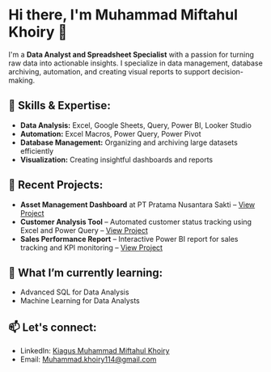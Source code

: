 # Hi there, I'm Muhammad Miftahul Khoiry 👋

I'm a **Data Analyst and Spreadsheet Specialist** with a passion for turning raw data into actionable insights. I specialize in data management, database archiving, automation, and creating visual reports to support decision-making.

## 🔧 Skills & Expertise:
- **Data Analysis:** Excel, Google Sheets,   Query, Power BI, Looker Studio
- **Automation:** Excel Macros, Power Query, Power Pivot
- **Database Management:** Organizing and archiving large datasets efficiently
- **Visualization:** Creating insightful dashboards and reports


## 💼 Recent Projects:
- **Asset Management Dashboard** at PT Pratama Nusantara Sakti – [View Project](#)
- **Customer Analysis Tool** – Automated customer status tracking using Excel and Power Query – [View Project](#)
- **Sales Performance Report** – Interactive Power BI report for sales tracking and KPI monitoring – [View Project](#)

## 🌱 What I’m currently learning:
- Advanced SQL for Data Analysis
- Machine Learning for Data Analysts

## 📫 Let's connect:
- LinkedIn: [Kiagus Muhammad Miftahul Khoiry](https://www.linkedin.com/in/tatanalyst/)
- Email: Muhammad.khoiry114@gmail.com
